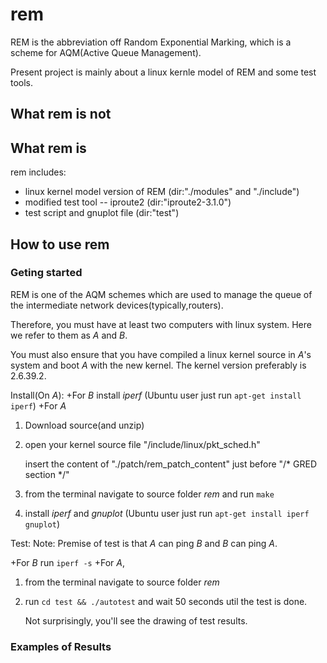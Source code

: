 rem
=====================================
REM is the abbreviation off Random Exponential Marking, which is a scheme for AQM(Active Queue Management).

Present project is mainly about a linux kernle model of REM and some test tools.

What rem is not
---------------------


What rem is
-----------------
rem includes:

* linux kernel model version of REM (dir:"./modules" and "./include")
* modified test tool -- iproute2 (dir:"iproute2-3.1.0")
* test script and gnuplot file (dir:"test")

How to use rem
--------------

### Geting started ###
REM is one of the AQM schemes which are used to manage the queue of the intermediate network devices(typically,routers).

Therefore, you must have at least two computers with linux system. Here we refer to them as *A* and *B*.

You must also ensure that you have compiled a linux kernel source in *A*'s system and boot *A* with the new kernel. The kernel version preferably is 2.6.39.2.

Install(On *A*):
+For *B*
install *iperf* (Ubuntu user just run `apt-get install iperf`)
+For *A*
1. Download source(and unzip)

2. open your kernel source file "<kernel source dir.>/include/linux/pkt_sched.h"

   insert the content of "./patch/rem\_patch\_content" just before "/* GRED section */"
   
3. from the terminal navigate to source folder *rem* and run `make`

4. install *iperf* and *gnuplot* (Ubuntu user just run `apt-get install iperf gnuplot`)

Test:
Note: Premise of test is that *A* can ping *B* and *B* can ping *A*.

+For *B*
run `iperf -s` 
+For *A*,
1. from the terminal navigate to source folder *rem*

2. run `cd test && ./autotest` and wait 50 seconds util the test is done.

   Not surprisingly, you'll see the drawing of test results.

### Examples of Results ###

